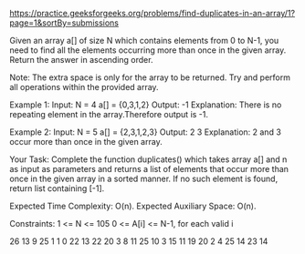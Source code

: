 https://practice.geeksforgeeks.org/problems/find-duplicates-in-an-array/1?page=1&sortBy=submissions

Given an array a[] of size N which contains elements from 0 to N-1, you need to find all the elements occurring more than once in the given array. Return the answer in ascending order.

Note: The extra space is only for the array to be returned.
Try and perform all operations within the provided array. 

Example 1:
Input:
N = 4
a[] = {0,3,1,2}
Output: -1
Explanation: There is no repeating element in the array.Therefore output is -1.

Example 2:
Input:
N = 5
a[] = {2,3,1,2,3}
Output: 2 3 
Explanation: 2 and 3 occur more than once
in the given array.

Your Task:
Complete the function duplicates() which takes array a[] and n as input as parameters and returns a list of elements that occur more than once in the given array in a sorted manner. If no such element is found, return list containing [-1]. 

Expected Time Complexity: O(n).
Expected Auxiliary Space: O(n).

Constraints:
1 <= N <= 105
0 <= A[i] <= N-1, for each valid i


26
13 9 25 1 1 0 22 13 22 20 3 8 11 25 10 3 15 11 19 20 2 4 25 14 23 14
